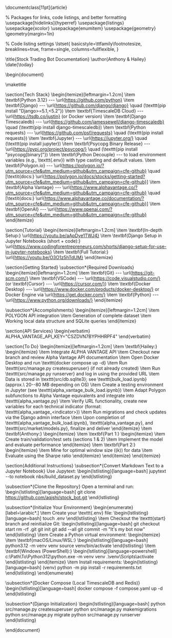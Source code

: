 \documentclass[11pt]{article}

% Packages for links, code listings, and better formatting
\usepackage[hidelinks]{hyperref}
\usepackage{listings}
\usepackage{xcolor}
\usepackage{enumitem}
\usepackage{geometry}
\geometry{margin=1in}

% Code listing settings
\lstset{
    basicstyle=\ttfamily\footnotesize,
    breaklines=true,
    frame=single,
    columns=fullflexible,
}

\title{Stock Trading Bot Documentation}
\author{Anthony \& Hailey}
\date{\today}

\begin{document}

\maketitle

\section{Tech Stack}
\begin{itemize}[leftmargin=1.2cm]
    \item \textbf{Python 3.12} --- \url{https://github.com/python}
    \item \textbf{Django} --- \url{https://github.com/django/django} \quad (\texttt{pip install "Django>=5.1,<5.2"})
    \item \textbf{TimescaleDB Cloud} --- \url{https://tsdb.co/justin} (or Docker version)
    \item \textbf{Django Timescaledb} --- \url{https://github.com/jamessewell/django-timescaledb} \quad (\texttt{pip install django-timescaledb})
    \item \textbf{Python requests} --- \url{https://github.com/psf/requests} \quad (\texttt{pip install requests})
    \item \textbf{Jupyter} --- \url{https://jupyter.org/} \quad (\texttt{pip install jupyter})
    \item \textbf{Psycopg Binary Release} --- \url{https://pypi.org/project/psycopg/} \quad (\texttt{pip install "psycopg[binary]"})
    \item \textbf{Python Decouple} --- to load environment variables (e.g., \texttt{.env}) with type casting and default values.
    \item \textbf{Polygon.io} --- \url{https://polygon.io/?utm_source=cfe&utm_medium=github&utm_campaign=cfe-github} \quad [\textit{docs:} \url{https://polygon.io/docs/stocks/getting-started?utm_source=cfe&utm_medium=github&utm_campaign=cfe-github}]
    \item \textbf{Alpha Vantage} --- \url{https://www.alphavantage.co/?utm_source=cfe&utm_medium=github&utm_campaign=cfe-github} \quad [\textit{docs:} \url{https://www.alphavantage.co/documentation/?utm_source=cfe&utm_medium=github&utm_campaign=cfe-github}]
    \item \textbf{OpenAI} --- \url{https://www.openai.com/?utm_source=cfe&utm_medium=github&utm_campaign=cfe-github}
\end{itemize}

\section{Tutorial}
\begin{itemize}[leftmargin=1.2cm]
    \item \textbf{In-depth Setup:} \url{https://youtu.be/aApDye1TWJ4}
    \item \textbf{Django Setup in Jupyter Notebooks (short + code):} \url{https://www.codingforentrepreneurs.com/shorts/django-setup-for-use-in-jupyter-notebooks}
    \item \textbf{Full Tutorial:} \url{https://youtu.be/O3O1z5hTdUM}
\end{itemize}

\section{Getting Started}
\subsection*{Required Downloads}
\begin{itemize}[leftmargin=1.2cm]
    \item \textbf{Git} --- \url{https://git-scm.com/}
    \item \textbf{VSCode} --- \url{https://code.visualstudio.com/} (or \textbf{Cursor} --- \url{https://cursor.com/})
    \item \textbf{Docker Desktop} --- \url{https://www.docker.com/products/docker-desktop/} or Docker Engine via \url{https://get.docker.com/}
    \item \textbf{Python} --- \url{https://www.python.org/downloads/}
\end{itemize}

\subsection*{Accomplishments}
\begin{itemize}[leftmargin=1.2cm]
    \item POLYGON API integration
    \item Generation of complete dataset
    \item Working local data structure and SQLite queries
\end{itemize}

\section{API Services}
\begin{verbatim}
ALPHA_VANTAGE_API_KEY="CSZDVN7BYPHHRPF4"
\end{verbatim}

\section{To Do}
\begin{itemize}[leftmargin=1.2cm]
    \item \textbf{Hailey:}
    \begin{itemize}
        \item Integrate ALPHA VANTAGE API
        \item Checkout new branch and review Alpha Vantage API documentation
        \item Open Docker Desktop and run \texttt{docker compose up -d}
        \item Run \texttt{src/manage.py createsuperuser} (if not already created)
        \item Run \texttt{src/manage.py runserver} and log in using the provided URL
        \item Data is stored in \texttt{src/db.sqlite3}; see \texttt{bulk_load.ipynb} (approx.\ 20--80 MB depending on OS)
        \item Create a testing environment in Jupyter (see \texttt{alpha_vantage_bulk_load.ipynb})
        \item Adapt Polygon subfunctions to Alpha Vantage equivalents and integrate into \texttt{alpha_vantage.py}
        \item Verify URL functionality, create new variables for each technical indicator (format: \texttt{alpha_vantage\_\<indicator\>})
        \item Run migrations and check updates via the Django admin interface
        \item Upon completion of \texttt{alpha_vantage\_bulk\_load.ipynb}, \texttt{alpha_vantage.py}, and \texttt{src/market/models.py}, finalize and deliver
    \end{itemize}
    \item \textbf{Anthony:}
    \begin{itemize}
        \item \textbf{Part 1:}
        \begin{itemize}
            \item Create train/validation/test sets (sections 1 \& 2)
            \item Implement the model and evaluate performance
        \end{itemize}
        \item \textbf{Part 2:}
        \begin{itemize}
            \item Mine for optimal window size (\(k\)) for data
            \item Evaluate using the Sharpe ratio
        \end{itemize}
    \end{itemize}
\end{itemize}

\section{Additional Instructions}
\subsection*{Convert Markdown Text to a Jupyter Notebook}
Use Jupytext:
\begin{lstlisting}[language=bash]
jupytext --to notebook nbs/build_dataset.py
\end{lstlisting}

\subsection*{Clone the Repository}
Open a terminal and run:
\begin{lstlisting}[language=bash]
git clone https://github.com/aqjshi/stock_bot.git
\end{lstlisting}

\subsection*{Initialize Your Environment}
\begin{enumerate}[label=\arabic*.]
    \item Create your \texttt{.env} file:
    \begin{lstlisting}[language=bash]
touch .env
    \end{lstlisting}
    \item Checkout the \texttt{start} branch and reinitialize Git:
    \begin{lstlisting}[language=bash]
git checkout start
rm -rf .git
git init
git add --all
git commit -m "It's my bot now"
    \end{lstlisting}
    \item Create a Python virtual environment:
    \begin{itemize}
        \item \textbf{macOS/Linux/WSL:}
        \begin{lstlisting}[language=bash]
python3.12 -m venv venv
source venv/bin/activate
        \end{lstlisting}
        \item \textbf{Windows (PowerShell):}
        \begin{lstlisting}[language=powershell]
c:\Path\To\Python312\python.exe -m venv venv
.\venv\Scripts\activate
        \end{lstlisting}
    \end{itemize}
    \item Install requirements:
    \begin{lstlisting}[language=bash]
(venv) python -m pip install -r requirements.txt
    \end{lstlisting}
\end{enumerate}

\subsection*{Docker Compose (Local TimescaleDB and Redis)}
\begin{lstlisting}[language=bash]
docker compose -f compose.yaml up -d
\end{lstlisting}

\subsection*{Django Initialization}
\begin{lstlisting}[language=bash]
python src/manage.py createsuperuser
python src/manage.py makemigrations
python src/manage.py migrate
python src/manage.py runserver
\end{lstlisting}

\end{document}
